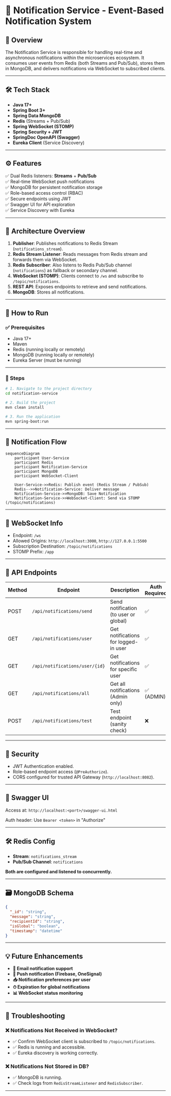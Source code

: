 
# 🔔 Notification Service - Event-Based Notification System

## 📌 Overview

The Notification Service is responsible for handling real-time and asynchronous notifications within the microservices ecosystem. It consumes user events from Redis (both Streams and Pub/Sub), stores them in MongoDB, and delivers notifications via WebSocket to subscribed clients.

---

## 🛠️ Tech Stack

- **Java 17+**
- **Spring Boot 3+**
- **Spring Data MongoDB**
- **Redis** (Streams + Pub/Sub)
- **Spring WebSocket (STOMP)**
- **Spring Security + JWT**
- **SpringDoc OpenAPI (Swagger)**
- **Eureka Client** (Service Discovery)

---

## ⚙️ Features

✅ Dual Redis listeners: **Streams** + **Pub/Sub**  
✅ Real-time WebSocket push notifications  
✅ MongoDB for persistent notification storage  
✅ Role-based access control (RBAC)  
✅ Secure endpoints using JWT  
✅ Swagger UI for API exploration  
✅ Service Discovery with Eureka

---

## 🧩 Architecture Overview

1. **Publisher**: Publishes notifications to Redis Stream (`notifications_stream`).
2. **Redis Stream Listener**: Reads messages from Redis stream and forwards them via WebSocket.
3. **Redis Subscriber**: Also listens to Redis Pub/Sub channel (`notifications`) as fallback or secondary channel.
4. **WebSocket (STOMP)**: Clients connect to `/ws` and subscribe to `/topic/notifications`.
5. **REST API**: Exposes endpoints to retrieve and send notifications.
6. **MongoDB**: Stores all notifications.

---

## 🚀 How to Run

### ✅ Prerequisites

- Java 17+
- Maven
- Redis (running locally or remotely)
- MongoDB (running locally or remotely)
- Eureka Server (must be running)

---

### 🔧 Steps

```bash
# 1. Navigate to the project directory
cd notification-service

# 2. Build the project
mvn clean install

# 3. Run the application
mvn spring-boot:run
```

---

## 🔔 Notification Flow
```mermaid
sequenceDiagram
    participant User-Service
    participant Redis
    participant Notification-Service
    participant MongoDB
    participant WebSocket-Client

    User-Service->>Redis: Publish event (Redis Stream / PubSub)
    Redis-->>Notification-Service: Deliver message
    Notification-Service->>MongoDB: Save Notification
    Notification-Service->>WebSocket-Client: Send via STOMP (/topic/notifications)
```

---

## 📡 WebSocket Info
- Endpoint: `/ws`
- Allowed Origins: `http://localhost:3000`, `http://127.0.0.1:5500`
- Subscription Destination: `/topic/notifications`
- STOMP Prefix: `/app`

---

## 📂 API Endpoints

|Method	|Endpoint	|Description	|Auth Required|
|-|-|-|-|
|POST	|`/api/notifications/send`	|Send notification (to user or global)	|✅|
|GET	|`/api/notifications/user`	|Get notifications for logged-in user	|✅|
|GET	|`/api/notifications/user/{id}`	|Get notifications for specific user	|✅|
|GET	|`/api/notifications/all`	|Get all notifications (Admin only)	|✅ (ADMIN)|
|POST	|`/api/notifications/test`	|Test endpoint (sanity check)	|❌|

---

## 🔐 Security

- JWT Authentication enabled.
- Role-based endpoint access (`@PreAuthorize`).
- CORS configured for trusted API Gateway (`http://localhost:8082`).

---

## 🧪 Swagger UI
Access at: `http://localhost:<port>/swagger-ui.html`

Auth header: Use `Bearer <token>` in "Authorize"

---

## 🛠️ Redis Config
- **Stream**: `notifications_stream`
- **Pub/Sub Channel**: `notifications`

**Both are configured and listened to concurrently.**

---

## 🗃 MongoDB Schema

```json
{
  "_id": "string",
  "message": "string",
  "recipientId": "string",
  "isGlobal": "boolean",
  "timestamp": "datetime"
}
```

---

## 💡 Future Enhancements
- **📧 Email notification support**
- **📱 Push notification (Firebase, OneSignal)**
- **📥 Notification preferences per user**
- **⏱ Expiration for global notifications**
- **📊 WebSocket status monitoring**

---

## 🧰 Troubleshooting
### ❌ Notifications Not Received in WebSocket?
- ✅ Confirm WebSocket client is subscribed to `/topic/notifications`.
- ✅ Redis is running and accessible.
- ✅ Eureka discovery is working correctly.

### ❌ Notifications Not Stored in DB?
- ✅ MongoDB is running.
- ✅ Check logs from `RedisStreamListener` and `RedisSubscriber`.

---